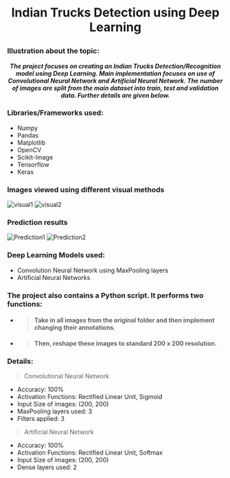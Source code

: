 # <p align = 'center'> Indian Trucks Detection using Deep Learning </p>
### Illustration about the topic:
<p align = 'center'>
    <b>
        <i>The project focuses on creating an Indian Trucks Detection/Recognition model using Deep Learning.
            Main implementation focuses on use of Convolutional Neural Network and Artificial Neural Network.
            The number of images are split from the main dataset into train, test and validation data.
            Further details are given below.
        </i>
    </b>   
</p>
    

### Libraries/Frameworks used:
<ul>
    <li>Numpy</li>
    <li>Pandas</li>
    <li>Matplotlib</li>
    <li>OpenCV</li>
    <li>Scikit-Image</li>
    <li>Tensorflow</li>
    <li>Keras</li>
</ul>

### Images viewed using different visual methods
![visual1](https://user-images.githubusercontent.com/75735209/214535817-a29d089d-d95b-4b06-91af-8dc762d0cf55.png)
![visual2](https://user-images.githubusercontent.com/75735209/214535827-930f2418-955f-49da-84c6-aa555c2465d0.png)

### Prediction results
![Prediction1](https://user-images.githubusercontent.com/75735209/214535833-dd3fe20c-ad51-4648-9bcd-a25244b79d94.png)
![Prediction2](https://user-images.githubusercontent.com/75735209/214535834-2ee6086d-56d6-443b-aff4-4ede6b2bace4.png)

### Deep Learning Models used:
<ul>
    <li>Convolution Neural Network using MaxPooling layers</li>
    <li>Artificial Neural Networks</li>
</ul>

### The project also contains a Python script. It performs two functions:
- > #### Take in all images from the original folder and then implement changing their annotations.
- > #### Then, reshape these images to standard 200 x 200 resolution.

### Details:
> Convolutional Neural Network
<ul>
    <li>Accuracy: 100%</li>
    <li>Activation Functions: Rectified Linear Unit, Sigmoid</li>
    <li>Input Size of images: (200, 200)</li>
    <li>MaxPooling layers used: 3</li>
    <li>Filters applied: 3</li>
</ul>

> Artificial Neural Network
<ul>
    <li>Accuracy: 100%</li>
    <li>Activation Functions: Rectified Linear Unit, Softmax</li>
    <li>Input Size of images: (200, 200)</li>
    <li>Dense layers used: 2</li>
</ul>









